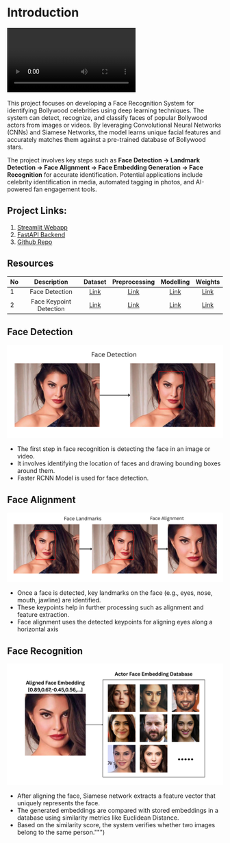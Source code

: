# Introduction

![](https://raw.githubusercontent.com/sudhanshu2198/Face-Recognition-System/main/assests/videos/working_demo.mp4)

This project focuses on developing a Face Recognition System for identifying Bollywood celebrities using deep learning techniques. The system can detect, recognize, and classify faces of popular Bollywood actors from images or videos. By leveraging Convolutional Neural Networks (CNNs) and Siamese Networks, the model learns unique facial features and accurately matches them against a pre-trained database of Bollywood stars.

The project involves key steps such as **Face Detection → Landmark Detection → Face Alignment → Face Embedding Generation → Face Recognition** for accurate identification. Potential applications include celebrity identification in media, automated tagging in photos, and AI-powered fan engagement tools.

## Project Links:
1. [Streamlit Webapp](https://bollywood-celebrities-face-recognition-system.streamlit.app/)
2. [FastAPI Backend](https://srastog-face-recognition-system.hf.space/docs)
3. [Github Repo](https://github.com/sudhanshu2198/Face-Recognition-System)

## Resources

| No | Description            | Dataset | Preprocessing | Modelling | Weights |
|:---| :-----------------: | :-----: | :--------:    | :-------: | :-----: |
|1| Face Detection | [Link](https://www.kaggle.com/datasets/sudhanshu2198/human-face-detection-dataset)|  [Link](https://www.kaggle.com/code/sudhanshu2198/human-face-detection-data)        |   [Link](https://www.kaggle.com/code/sudhanshu2198/face-detection-fasterrcnn-mobilenet-model)     |   [Link](https://www.kaggle.com/models/sudhanshu2198/fasterrcnn-mobilenet)     |
|2| Face Keypoint Detection | [Link](https://www.kaggle.com/datasets/sudhanshu2198/face-keypoint-detection-data)|  [Link](https://www.kaggle.com/code/sudhanshu2198/keypoints-detection-dataset)        |   [Link](https://www.kaggle.com/code/sudhanshu2198/human-face-keypoint-detection)     |   [Link](https://www.kaggle.com/models/sudhanshu2198/facial-keypoint-detection-model)     |


## Face Detection
![](https://raw.githubusercontent.com/sudhanshu2198/Face-Recognition-System/main/assests/images/face_detection.png)
- The first step in face recognition is detecting the face in an image or video.
- It involves identifying the location of faces and drawing bounding boxes around them.
- Faster RCNN Model is used for face detection.

## Face Alignment
![](https://raw.githubusercontent.com/sudhanshu2198/Face-Recognition-System/main/assests/images/face_alignment.png)
- Once a face is detected, key landmarks on the face (e.g., eyes, nose, mouth, jawline) are identified.
- These keypoints help in further processing such as alignment and feature extraction.
- Face alignment uses the detected keypoints for aligning eyes along a horizontal axis

## Face Recognition
![](https://raw.githubusercontent.com/sudhanshu2198/Face-Recognition-System/main/assests/images/face_embedding.png)
- After aligning the face, Siamese network extracts a feature vector that uniquely represents the face.
- The generated embeddings are compared with stored embeddings in a database using similarity metrics like Euclidean Distance.
- Based on the similarity score, the system verifies whether two images belong to the same person.""")

